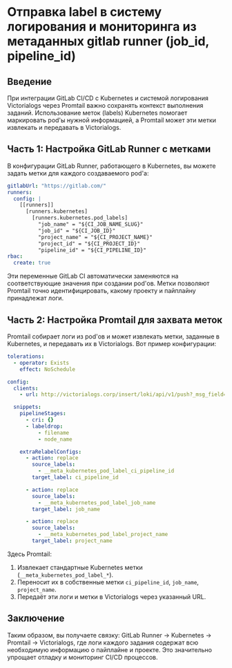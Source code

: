 
# Отправка label в систему логирования и мониторинга из метаданных gitlab runner (job_id, pipeline_id)

## Введение

При интеграции GitLab CI/CD с Kubernetes и системой логирования Victorialogs через Promtail важно сохранять контекст выполнения заданий. Использование меток (labels) Kubernetes помогает маркировать pod'ы нужной информацией, а Promtail может эти метки извлекать и передавать в Victorialogs.

## Часть 1: Настройка GitLab Runner с метками

В конфигурации GitLab Runner, работающего в Kubernetes, вы можете задать метки для каждого создаваемого pod'а:

```yaml
gitlabUrl: "https://gitlab.com/"
runners:
  config: |
    [[runners]]
      [runners.kubernetes]
        [runners.kubernetes.pod_labels]
          "job_name" = "${CI_JOB_NAME_SLUG}"
          "job_id" = "${CI_JOB_ID}"
          "project_name" = "${CI_PROJECT_NAME}"
          "project_id" = "${CI_PROJECT_ID}"
          "pipeline_id" = "${CI_PIPELINE_ID}"
rbac:
  create: true
```

Эти переменные GitLab CI автоматически заменяются на соответствующие значения при создании pod'ов. Метки позволяют Promtail точно идентифицировать, какому проекту и пайплайну принадлежат логи.

## Часть 2: Настройка Promtail для захвата меток

Promtail собирает логи из pod'ов и может извлекать метки, заданные в Kubernetes, и передавать их в Victorialogs. Вот пример конфигурации:

```yaml
tolerations:
  - operator: Exists
    effect: NoSchedule

config:
  clients:
    - url: http://victorialogs.corp/insert/loki/api/v1/push?_msg_field=msg

  snippets:
    pipelineStages:
      - cri: {}
      - labeldrop:
          - filename
          - node_name

    extraRelabelConfigs:
      - action: replace
        source_labels:
          - __meta_kubernetes_pod_label_ci_pipeline_id
        target_label: ci_pipeline_id

      - action: replace
        source_labels:
          - __meta_kubernetes_pod_label_job_name
        target_label: job_name

      - action: replace
        source_labels:
          - __meta_kubernetes_pod_label_project_name
        target_label: project_name
```

Здесь Promtail:

1. Извлекает стандартные Kubernetes метки (`__meta_kubernetes_pod_label_*`).
2. Переносит их в собственные метки `ci_pipeline_id`, `job_name`, `project_name`.
3. Передаёт эти логи и метки в Victorialogs через указанный URL.

## Заключение

Таким образом, вы получаете связку: GitLab Runner → Kubernetes → Promtail → Victorialogs, где логи каждого задания содержат всю необходимую информацию о пайплайне и проекте. Это значительно упрощает отладку и мониторинг CI/CD процессов.
